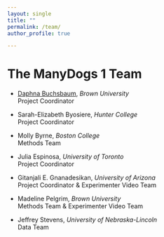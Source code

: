 ```yaml
---
layout: single
title: ""
permalink: /team/
author_profile: true

---
```


# The ManyDogs 1 Team

* [Daphna Buchsbaum](http://www.cocodevlab.com/principal-investigator.html/), _Brown University_<br>
  Project Coordinator

* Sarah-Elizabeth Byosiere, _Hunter College_<br> 
  Project Coordinator

* Molly Byrne, _Boston College_<br>
  Methods Team

* Julia Espinosa, _University of Toronto_<br> 
  Project Coordinator

* Gitanjali E. Gnanadesikan, _University of Arizona_<br>
  Project Coordinator & Experimenter Video Team

* Madeline Pelgrim, _Brown University_<br>
  Methods Team & Experimenter Video Team

* Jeffrey Stevens, _University of Nebraska-Lincoln_<br>
  Data Team